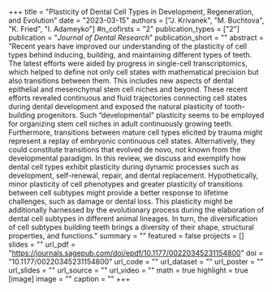 +++
title = "Plasticity of Dental Cell Types in Development, Regeneration, and Evolution"
date = "2023-03-15"
authors = ["J. Krivanek", "M. Buchtova", "K. Fried", "I. Adameyko"]
#n_cofirsts = "2"
publication_types = ["2"]
publication = "_Journal of Dental Research_"
publication_short = ""
abstract = "Recent years have improved our understanding of the plasticity of cell types behind inducing, building, and maintaining different types of teeth. The latest efforts were aided by progress in single-cell transcriptomics, which helped to define not only cell states with mathematical precision but also transitions between them. This includes new aspects of dental epithelial and mesenchymal stem cell niches and beyond. These recent efforts revealed continuous and fluid trajectories connecting cell states during dental development and exposed the natural plasticity of tooth-building progenitors. Such “developmental” plasticity seems to be employed for organizing stem cell niches in adult continuously growing teeth. Furthermore, transitions between mature cell types elicited by trauma might represent a replay of embryonic continuous cell states. Alternatively, they could constitute transitions that evolved de novo, not known from the developmental paradigm. In this review, we discuss and exemplify how dental cell types exhibit plasticity during dynamic processes such as development, self-renewal, repair, and dental replacement. Hypothetically, minor plasticity of cell phenotypes and greater plasticity of transitions between cell subtypes might provide a better response to lifetime challenges, such as damage or dental loss. This plasticity might be additionally harnessed by the evolutionary process during the elaboration of dental cell subtypes in different animal lineages. In turn, the diversification of cell subtypes building teeth brings a diversity of their shape, structural properties, and functions."
summary = ""
featured = false
projects = []
slides = ""
url_pdf = "https://journals.sagepub.com/doi/epdf/10.1177/00220345231154800"
doi = "10.1177/00220345231154800"
url_code = ""
url_dataset = ""
url_poster = ""
url_slides = ""
url_source = ""
url_video = ""
math = true
highlight = true
[image]
image = ""
caption = ""
+++
